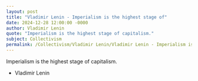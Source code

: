 ```yaml
---
layout: post
title: "Vladimir Lenin - Imperialism is the highest stage of"
date: 2024-12-28 12:00:00 -0000
author: Vladimir Lenin
quote: "Imperialism is the highest stage of capitalism."
subject: Collectivism
permalink: /Collectivism/Vladimir Lenin/Vladimir Lenin - Imperialism is the highest stage of
---
```


Imperialism is the highest stage of capitalism.

- Vladimir Lenin

